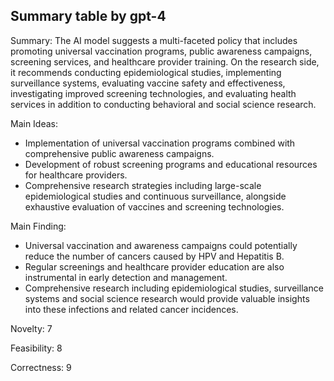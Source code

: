 ## Summary table by gpt-4
Summary: 
The AI model suggests a multi-faceted policy that includes promoting universal vaccination programs, public awareness campaigns, screening services, and healthcare provider training. On the research side, it recommends conducting epidemiological studies, implementing surveillance systems, evaluating vaccine safety and effectiveness, investigating improved screening technologies, and evaluating health services in addition to conducting behavioral and social science research.

Main Ideas: 
- Implementation of universal vaccination programs combined with comprehensive public awareness campaigns. 
- Development of robust screening programs and educational resources for healthcare providers. 
- Comprehensive research strategies including large-scale epidemiological studies and continuous surveillance, alongside exhaustive evaluation of vaccines and screening technologies.

Main Finding: 
- Universal vaccination and awareness campaigns could potentially reduce the number of cancers caused by HPV and Hepatitis B.
- Regular screenings and healthcare provider education are also instrumental in early detection and management. 
- Comprehensive research including epidemiological studies, surveillance systems and social science research would provide valuable insights into these infections and related cancer incidences.

Novelty: 
7

Feasibility: 
8

Correctness: 
9